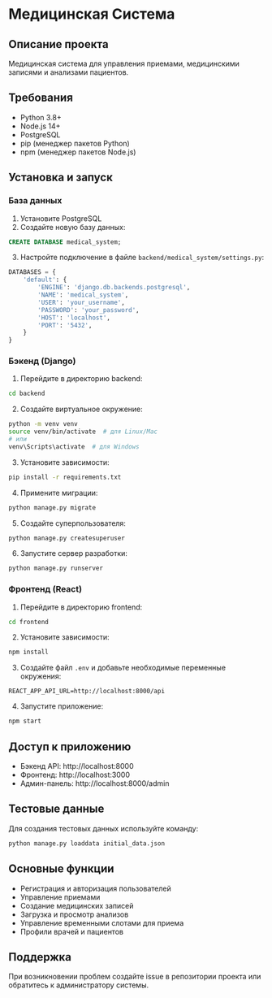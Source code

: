 # Медицинская Система

## Описание проекта
Медицинская система для управления приемами, медицинскими записями и анализами пациентов.

## Требования
- Python 3.8+
- Node.js 14+
- PostgreSQL
- pip (менеджер пакетов Python)
- npm (менеджер пакетов Node.js)

## Установка и запуск

### База данных
1. Установите PostgreSQL
2. Создайте новую базу данных:
```sql
CREATE DATABASE medical_system;
```
3. Настройте подключение в файле `backend/medical_system/settings.py`:
```python
DATABASES = {
    'default': {
        'ENGINE': 'django.db.backends.postgresql',
        'NAME': 'medical_system',
        'USER': 'your_username',
        'PASSWORD': 'your_password',
        'HOST': 'localhost',
        'PORT': '5432',
    }
}
```

### Бэкенд (Django)
1. Перейдите в директорию backend:
```bash
cd backend
```

2. Создайте виртуальное окружение:
```bash
python -m venv venv
source venv/bin/activate  # для Linux/Mac
# или
venv\Scripts\activate  # для Windows
```

3. Установите зависимости:
```bash
pip install -r requirements.txt
```

4. Примените миграции:
```bash
python manage.py migrate
```

5. Создайте суперпользователя:
```bash
python manage.py createsuperuser
```

6. Запустите сервер разработки:
```bash
python manage.py runserver
```

### Фронтенд (React)
1. Перейдите в директорию frontend:
```bash
cd frontend
```

2. Установите зависимости:
```bash
npm install
```

3. Создайте файл `.env` и добавьте необходимые переменные окружения:
```
REACT_APP_API_URL=http://localhost:8000/api
```

4. Запустите приложение:
```bash
npm start
```

## Доступ к приложению
- Бэкенд API: http://localhost:8000
- Фронтенд: http://localhost:3000
- Админ-панель: http://localhost:8000/admin

## Тестовые данные
Для создания тестовых данных используйте команду:
```bash
python manage.py loaddata initial_data.json
```

## Основные функции
- Регистрация и авторизация пользователей
- Управление приемами
- Создание медицинских записей
- Загрузка и просмотр анализов
- Управление временными слотами для приема
- Профили врачей и пациентов

## Поддержка
При возникновении проблем создайте issue в репозитории проекта или обратитесь к администратору системы. 